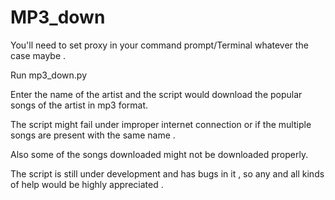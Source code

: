 # MP3_down
You'll need to set proxy in your command prompt/Terminal whatever the case maybe .

Run mp3_down.py

Enter the name of the artist and the script would download the popular songs of the artist in mp3 format.

The script might fail under improper internet connection or if the multiple songs are present with the same name .

Also some of the songs downloaded might not be downloaded properly.

The script is still under development and has bugs in it , so any and all kinds of help would be highly appreciated .  
